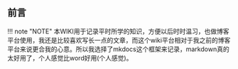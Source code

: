 ## 前言

!!! note "NOTE"
    本WIKI用于记录平时所学的知识，方便以后时时温习，也做博客平台使用，我还是比较喜欢写长一点的文章，而这个wiki平台相对于我之前的博客平台来说更合我的心意。所以我选择了mkdocs这个框架来记录，markdown真的太好用了，个人感觉比word好用(个人感觉)。

    

